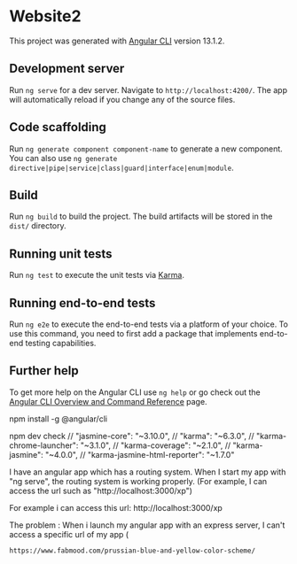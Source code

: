 # Website2

This project was generated with [Angular CLI](https://github.com/angular/angular-cli) version 13.1.2.

## Development server

Run `ng serve` for a dev server. Navigate to `http://localhost:4200/`. The app will automatically reload if you change any of the source files.

## Code scaffolding

Run `ng generate component component-name` to generate a new component. You can also use `ng generate directive|pipe|service|class|guard|interface|enum|module`.

## Build

Run `ng build` to build the project. The build artifacts will be stored in the `dist/` directory.

## Running unit tests

Run `ng test` to execute the unit tests via [Karma](https://karma-runner.github.io).

## Running end-to-end tests

Run `ng e2e` to execute the end-to-end tests via a platform of your choice. To use this command, you need to first add a package that implements end-to-end testing capabilities.

## Further help

To get more help on the Angular CLI use `ng help` or go check out the [Angular CLI Overview and Command Reference](https://angular.io/cli) page.


npm install -g @angular/cli



npm dev check
    // "jasmine-core": "~3.10.0",
    // "karma": "~6.3.0",
    // "karma-chrome-launcher": "~3.1.0",
    // "karma-coverage": "~2.1.0",
    // "karma-jasmine": "~4.0.0",
    // "karma-jasmine-html-reporter": "~1.7.0"


I have an angular app which has a routing system. 
When I start my app with "ng serve", the routing system is working properly. (For example, I can access the url such as "http://localhost:3000/xp")

For example i can access this url: http://localhost:3000/xp

The problem : When i launch my angular app with an express server, I can't access a specific url of my app (


    https://www.fabmood.com/prussian-blue-and-yellow-color-scheme/
